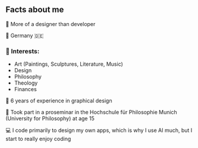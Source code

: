 ## Facts about me
🎨 More of a designer than developer

📍 Germany 🇩🇪

### 🥁 Interests:

- Art (Paintings, Sculptures, Literature, Music)
- Design
- Philosophy
- Theology
- Finances

🔅 6 years of experience in graphical design 

🧭 Took part in a proseminar in the Hochschule für Philosophie Munich (University for Philosophy) at age 15

💻 I code primarily to design my own apps, which is why I use AI much, but I start to really enjoy coding
